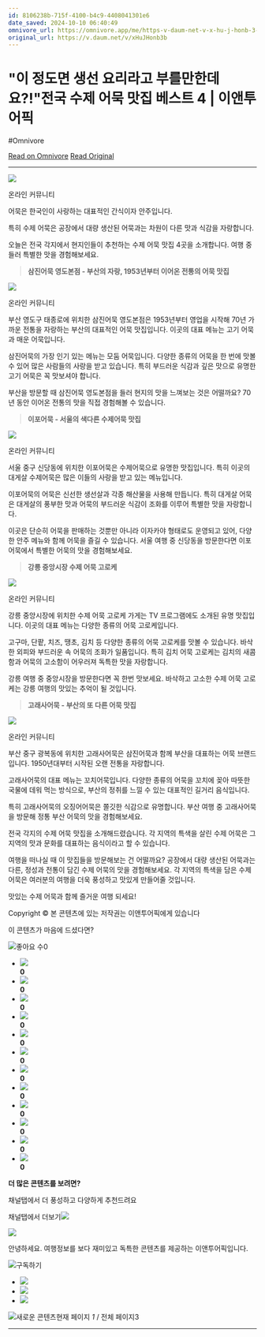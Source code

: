```yaml
---
id: 8106238b-715f-4100-b4c9-4408041301e6
date_saved: 2024-10-10 06:40:49
omnivore_url: https://omnivore.app/me/https-v-daum-net-v-x-hu-j-honb-3-b-192733a2a94
original_url: https://v.daum.net/v/xHuJHonb3b
---
```


# "이 정도면 생선 요리라고 부를만한데요?!"전국 수제 어묵 맛집 베스트 4 | 이앤투어픽
#Omnivore
 
[Read on Omnivore](https://omnivore.app/me/https-v-daum-net-v-x-hu-j-honb-3-b-192733a2a94)
[Read Original](https://v.daum.net/v/xHuJHonb3b)
 
---

![](https://proxy-prod.omnivore-image-cache.app/658x0,sK--M-gFHfiaJzi3NQ1RLNoA55KqhANPOunTX3nYq47U/https://img1.daumcdn.net/thumb/R658x0.q70/?fname=https://t1.daumcdn.net/news/202410/08/entourpick/20241008123001994qumd.jpg)

 온라인 커뮤니티

어묵은 한국인이 사랑하는 대표적인 간식이자 안주입니다.

특히 수제 어묵은 공장에서 대량 생산된 어묵과는 차원이 다른 맛과 식감을 자랑합니다.

오늘은 전국 각지에서 현지인들이 추천하는 수제 어묵 맛집 4곳을 소개합니다. 여행 중 들러 특별한 맛을 경험해보세요.

> **삼진어묵 영도본점 - 부산의 자랑, 1953년부터 이어온 전통의 어묵 맛집** 

![](https://proxy-prod.omnivore-image-cache.app/658x0,sgM_SVJqElhHSMQr5uugff8LHhzO_Qm28bfkfeGtwfqY/https://img4.daumcdn.net/thumb/R658x0.q70/?fname=https://t1.daumcdn.net/news/202410/08/entourpick/20241008123002178epme.jpg)

 온라인 커뮤니티

부산 영도구 태종로에 위치한 삼진어묵 영도본점은 1953년부터 영업을 시작해 70년 가까운 전통을 자랑하는 부산의 대표적인 어묵 맛집입니다. 이곳의 대표 메뉴는 고기 어묵과 매운 어묵입니다.

삼진어묵의 가장 인기 있는 메뉴는 모둠 어묵입니다. 다양한 종류의 어묵을 한 번에 맛볼 수 있어 많은 사람들의 사랑을 받고 있습니다. 특히 부드러운 식감과 깊은 맛으로 유명한 고기 어묵은 꼭 맛보셔야 합니다.

부산을 방문할 때 삼진어묵 영도본점을 들러 현지의 맛을 느껴보는 것은 어떨까요? 70년 동안 이어온 전통의 맛을 직접 경험해볼 수 있습니다.

> **이포어묵 - 서울의 색다른 수제어묵 맛집** 

![](https://proxy-prod.omnivore-image-cache.app/658x0,sKitgGyzzkqGstdWAQt9VEiqG5ZTrOT_OAVnm0eHiiiI/https://img4.daumcdn.net/thumb/R658x0.q70/?fname=https://t1.daumcdn.net/news/202410/08/entourpick/20241008123002357hcfx.jpg)

 온라인 커뮤니티

서울 중구 신당동에 위치한 이포어묵은 수제어묵으로 유명한 맛집입니다. 특히 이곳의 대게살 수제어묵은 많은 이들의 사랑을 받고 있는 메뉴입니다.

이포어묵의 어묵은 신선한 생선살과 각종 해산물을 사용해 만듭니다. 특히 대게살 어묵은 대게살의 풍부한 맛과 어묵의 부드러운 식감이 조화를 이루어 특별한 맛을 자랑합니다.

이곳은 단순히 어묵을 판매하는 것뿐만 아니라 이자카야 형태로도 운영되고 있어, 다양한 안주 메뉴와 함께 어묵을 즐길 수 있습니다. 서울 여행 중 신당동을 방문한다면 이포어묵에서 특별한 어묵의 맛을 경험해보세요.

> **강릉 중앙시장 수제 어묵 고로케** 

![](https://proxy-prod.omnivore-image-cache.app/658x0,sEIu3jd4_LRueI1pGbJ3gA_CuPGnI8lLb_ssCbTUxrP4/https://img2.daumcdn.net/thumb/R658x0.q70/?fname=https://t1.daumcdn.net/news/202410/08/entourpick/20241008123002521ohke.jpg)

 온라인 커뮤니티

강릉 중앙시장에 위치한 수제 어묵 고로케 가게는 TV 프로그램에도 소개된 유명 맛집입니다. 이곳의 대표 메뉴는 다양한 종류의 어묵 고로케입니다.

고구마, 단팥, 치즈, 땡초, 김치 등 다양한 종류의 어묵 고로케를 맛볼 수 있습니다. 바삭한 외피와 부드러운 속 어묵의 조화가 일품입니다. 특히 김치 어묵 고로케는 김치의 새콤함과 어묵의 고소함이 어우러져 독특한 맛을 자랑합니다.

강릉 여행 중 중앙시장을 방문한다면 꼭 한번 맛보세요. 바삭하고 고소한 수제 어묵 고로케는 강릉 여행의 맛있는 추억이 될 것입니다.

> **고래사어묵 - 부산의 또 다른 어묵 맛집** 

![](https://proxy-prod.omnivore-image-cache.app/658x0,sY6Z4Y8wIs0mXELAkn35IGkIFh3yC-1OiVnqNEbOtq_E/https://img2.daumcdn.net/thumb/R658x0.q70/?fname=https://t1.daumcdn.net/news/202410/08/entourpick/20241008123002868rwwh.jpg)

 온라인 커뮤니티

부산 중구 광복동에 위치한 고래사어묵은 삼진어묵과 함께 부산을 대표하는 어묵 브랜드입니다. 1950년대부터 시작된 오랜 전통을 자랑합니다.

고래사어묵의 대표 메뉴는 꼬치어묵입니다. 다양한 종류의 어묵을 꼬치에 꽂아 따뜻한 국물에 데워 먹는 방식으로, 부산의 정취를 느낄 수 있는 대표적인 길거리 음식입니다.

특히 고래사어묵의 오징어어묵은 쫄깃한 식감으로 유명합니다. 부산 여행 중 고래사어묵을 방문해 정통 부산 어묵의 맛을 경험해보세요.

전국 각지의 수제 어묵 맛집을 소개해드렸습니다. 각 지역의 특색을 살린 수제 어묵은 그 지역의 맛과 문화를 대표하는 음식이라고 할 수 있습니다.

여행을 떠나실 때 이 맛집들을 방문해보는 건 어떨까요? 공장에서 대량 생산된 어묵과는 다른, 정성과 전통이 담긴 수제 어묵의 맛을 경험해보세요. 각 지역의 특색을 담은 수제 어묵은 여러분의 여행을 더욱 풍성하고 맛있게 만들어줄 것입니다.

맛있는 수제 어묵과 함께 즐거운 여행 되세요!

Copyright © 본 콘텐츠에 있는 저작권는 이앤투어픽에게 있습니다

이 콘텐츠가 마음에 드셨다면?

![](https://proxy-prod.omnivore-image-cache.app/0x0,s_Wf9YSyw6O_OJy3yotaMmXHM23mvOMH7lMtrzavicUM/https://t1.daumcdn.net/media/common/contentsview_2024/ico_contents.svg)좋아요 수0

* [![](https://proxy-prod.omnivore-image-cache.app/0x0,smVO_GGxw8naQBkAGM14YXJvPBjYtoiFAn4yO9_74u9w/https://t1.daumcdn.net/media/common/contentsview_2024/ico_noimage.svg)](https://v.daum.net/channel/540922)  
**0**
* [![](https://proxy-prod.omnivore-image-cache.app/0x0,smVO_GGxw8naQBkAGM14YXJvPBjYtoiFAn4yO9_74u9w/https://t1.daumcdn.net/media/common/contentsview_2024/ico_noimage.svg)](https://v.daum.net/channel/550573)  
**0**
* [![](https://proxy-prod.omnivore-image-cache.app/0x0,smVO_GGxw8naQBkAGM14YXJvPBjYtoiFAn4yO9_74u9w/https://t1.daumcdn.net/media/common/contentsview_2024/ico_noimage.svg)](https://v.daum.net/channel/550597)  
**0**
* [![](https://proxy-prod.omnivore-image-cache.app/0x0,smVO_GGxw8naQBkAGM14YXJvPBjYtoiFAn4yO9_74u9w/https://t1.daumcdn.net/media/common/contentsview_2024/ico_noimage.svg)](https://v.daum.net/channel/547475)  
**0**
* [![](https://proxy-prod.omnivore-image-cache.app/0x0,smVO_GGxw8naQBkAGM14YXJvPBjYtoiFAn4yO9_74u9w/https://t1.daumcdn.net/media/common/contentsview_2024/ico_noimage.svg)](https://v.daum.net/channel/546126)  
**0**
* [![](https://proxy-prod.omnivore-image-cache.app/0x0,smVO_GGxw8naQBkAGM14YXJvPBjYtoiFAn4yO9_74u9w/https://t1.daumcdn.net/media/common/contentsview_2024/ico_noimage.svg)](https://v.daum.net/channel/11721)  
**0**
* [![](https://proxy-prod.omnivore-image-cache.app/0x0,smVO_GGxw8naQBkAGM14YXJvPBjYtoiFAn4yO9_74u9w/https://t1.daumcdn.net/media/common/contentsview_2024/ico_noimage.svg)](https://v.daum.net/channel/550485)  
**0**
* [![](https://proxy-prod.omnivore-image-cache.app/0x0,smVO_GGxw8naQBkAGM14YXJvPBjYtoiFAn4yO9_74u9w/https://t1.daumcdn.net/media/common/contentsview_2024/ico_noimage.svg)](https://v.daum.net/channel/550595)  
**0**
* [![](https://proxy-prod.omnivore-image-cache.app/0x0,smVO_GGxw8naQBkAGM14YXJvPBjYtoiFAn4yO9_74u9w/https://t1.daumcdn.net/media/common/contentsview_2024/ico_noimage.svg)](https://v.daum.net/channel/3345)  
**0**
* [![](https://proxy-prod.omnivore-image-cache.app/0x0,smVO_GGxw8naQBkAGM14YXJvPBjYtoiFAn4yO9_74u9w/https://t1.daumcdn.net/media/common/contentsview_2024/ico_noimage.svg)](https://v.daum.net/channel/550565)  
**0**
* [![](https://proxy-prod.omnivore-image-cache.app/0x0,smVO_GGxw8naQBkAGM14YXJvPBjYtoiFAn4yO9_74u9w/https://t1.daumcdn.net/media/common/contentsview_2024/ico_noimage.svg)](https://v.daum.net/channel/550758)  
**0**
* [![](https://proxy-prod.omnivore-image-cache.app/0x0,smVO_GGxw8naQBkAGM14YXJvPBjYtoiFAn4yO9_74u9w/https://t1.daumcdn.net/media/common/contentsview_2024/ico_noimage.svg)](https://v.daum.net/channel/550732)  
**0**

**더 많은 콘텐츠를 보려면?**

채널탭에서 더 풍성하고 다양하게 추천드려요

채널탭에서 더보기![](https://proxy-prod.omnivore-image-cache.app/0x0,s_Wf9YSyw6O_OJy3yotaMmXHM23mvOMH7lMtrzavicUM/https://t1.daumcdn.net/media/common/contentsview_2024/ico_contents.svg)

[![](https://proxy-prod.omnivore-image-cache.app/0x0,smVO_GGxw8naQBkAGM14YXJvPBjYtoiFAn4yO9_74u9w/https://t1.daumcdn.net/media/common/contentsview_2024/ico_noimage.svg)](https://v.daum.net/channel/550472)

안녕하세요. 여행정보를 보다 재미있고 독특한 콘텐츠를 제공하는 이앤투어픽입니다.

![](https://proxy-prod.omnivore-image-cache.app/0x0,s_Wf9YSyw6O_OJy3yotaMmXHM23mvOMH7lMtrzavicUM/https://t1.daumcdn.net/media/common/contentsview_2024/ico_contents.svg)구독하기

* [![](https://proxy-prod.omnivore-image-cache.app/0x0,spwo0Ee8a5d6v2AA6iH_eEAe81yl2e9qrMtUDneY3BHw/https://t1.daumcdn.net/media/common/noimage/ico_noimage_l.png)](https://v.daum.net/v/ZCoY4DkPPo)
* [![](https://proxy-prod.omnivore-image-cache.app/0x0,spwo0Ee8a5d6v2AA6iH_eEAe81yl2e9qrMtUDneY3BHw/https://t1.daumcdn.net/media/common/noimage/ico_noimage_l.png)](https://v.daum.net/v/XDcPft5r6I)
* [![](https://proxy-prod.omnivore-image-cache.app/0x0,spwo0Ee8a5d6v2AA6iH_eEAe81yl2e9qrMtUDneY3BHw/https://t1.daumcdn.net/media/common/noimage/ico_noimage_l.png)](https://v.daum.net/v/GGmVcYTNqE)

![](https://proxy-prod.omnivore-image-cache.app/0x0,s_Wf9YSyw6O_OJy3yotaMmXHM23mvOMH7lMtrzavicUM/https://t1.daumcdn.net/media/common/contentsview_2024/ico_contents.svg)새로운 콘텐츠현재 페이지 _1_ / 전체 페이지3

---